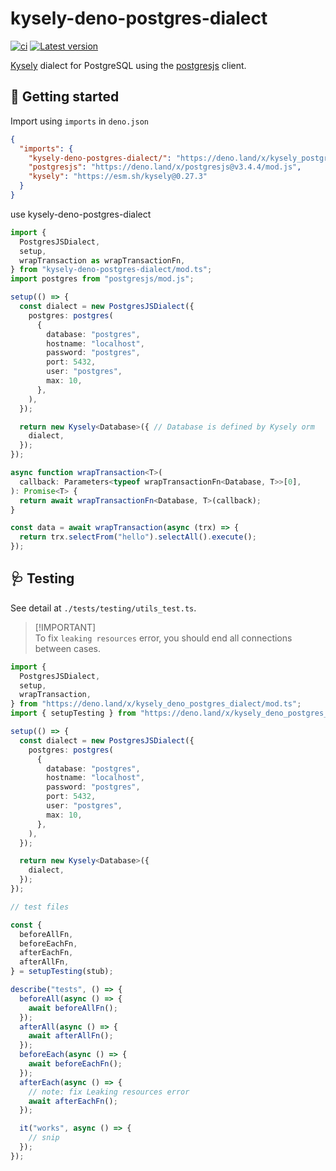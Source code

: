 # kysely-deno-postgres-dialect

[![ci](https://github.com/Byzanteam/kysely_deno_postgres_dialect/actions/workflows/ci.yml/badge.svg)](https://github.com/Byzanteam/kysely_deno_postgres_dialect/actions/workflows/ci.yml)
[![Latest version](https://deno.land/badge/kysely_deno_postgres_dialect/version)](https://deno.land/x/kysely_deno_postgres_dialect)

[Kysely](https://github.com/kysely-org/kysely) dialect for PostgreSQL using the
[postgresjs](https://github.com/porsager/postgres) client.

## 🚀 Getting started

Import using `imports` in `deno.json`

```json
{
  "imports": {
    "kysely-deno-postgres-dialect/": "https://deno.land/x/kysely_postgrs_js_dialect/",
    "postgresjs": "https://deno.land/x/postgresjs@v3.4.4/mod.js",
    "kysely": "https://esm.sh/kysely@0.27.3"
  }
}
```

use kysely-deno-postgres-dialect

```typescript
import {
  PostgresJSDialect,
  setup,
  wrapTransaction as wrapTransactionFn,
} from "kysely-deno-postgres-dialect/mod.ts";
import postgres from "postgresjs/mod.js";

setup(() => {
  const dialect = new PostgresJSDialect({
    postgres: postgres(
      {
        database: "postgres",
        hostname: "localhost",
        password: "postgres",
        port: 5432,
        user: "postgres",
        max: 10,
      },
    ),
  });

  return new Kysely<Database>({ // Database is defined by Kysely orm
    dialect,
  });
});

async function wrapTransaction<T>(
  callback: Parameters<typeof wrapTransactionFn<Database, T>>[0],
): Promise<T> {
  return await wrapTransactionFn<Database, T>(callback);
}

const data = await wrapTransaction(async (trx) => {
  return trx.selectFrom("hello").selectAll().execute();
});
```

## 🩺 Testing

See detail at `./tests/testing/utils_test.ts`.

> [!IMPORTANT]\
> To fix `leaking resources` error, you should end all connections between
> cases.

```typescript
import {
  PostgresJSDialect,
  setup,
  wrapTransaction,
} from "https://deno.land/x/kysely_deno_postgres_dialect/mod.ts";
import { setupTesting } from "https://deno.land/x/kysely_deno_postgres_dialect/testing.ts";

setup(() => {
  const dialect = new PostgresJSDialect({
    postgres: postgres(
      {
        database: "postgres",
        hostname: "localhost",
        password: "postgres",
        port: 5432,
        user: "postgres",
        max: 10,
      },
    ),
  });

  return new Kysely<Database>({
    dialect,
  });
});

// test files

const {
  beforeAllFn,
  beforeEachFn,
  afterEachFn,
  afterAllFn,
} = setupTesting(stub);

describe("tests", () => {
  beforeAll(async () => {
    await beforeAllFn();
  });
  afterAll(async () => {
    await afterAllFn();
  });
  beforeEach(async () => {
    await beforeEachFn();
  });
  afterEach(async () => {
    // note: fix Leaking resources error
    await afterEachFn();
  });

  it("works", async () => {
    // snip
  });
});
```
